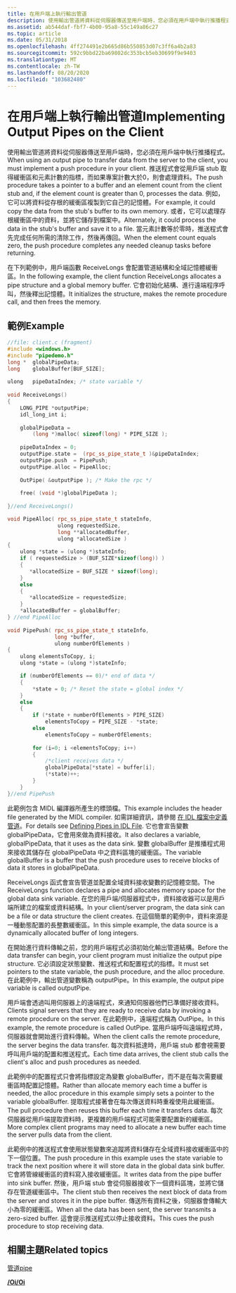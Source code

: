 ```yaml
---
title: 在用戶端上執行輸出管道
description: 使用輸出管道將資料從伺服器傳送至用戶端時，您必須在用戶端中執行推播程式。
ms.assetid: ab544daf-fbf7-4b00-95a8-55c149a86c27
ms.topic: article
ms.date: 05/31/2018
ms.openlocfilehash: 4ff274491e2b665d86b550853d07c3ff6a4b2a83
ms.sourcegitcommit: 592c9bbd22ba69802dc353bcb5eb30699f9e9403
ms.translationtype: MT
ms.contentlocale: zh-TW
ms.lasthandoff: 08/20/2020
ms.locfileid: "103682480"
---
```

# <a name="implementing-output-pipes-on-the-client"></a><span data-ttu-id="ccdad-103">在用戶端上執行輸出管道</span><span class="sxs-lookup"><span data-stu-id="ccdad-103">Implementing Output Pipes on the Client</span></span>

<span data-ttu-id="ccdad-104">使用輸出管道將資料從伺服器傳送至用戶端時，您必須在用戶端中執行推播程式。</span><span class="sxs-lookup"><span data-stu-id="ccdad-104">When using an output pipe to transfer data from the server to the client, you must implement a push procedure in your client.</span></span> <span data-ttu-id="ccdad-105">推送程式會從用戶端 stub 取得緩衝區和元素計數的指標，而如果專案計數大於0，則會處理資料。</span><span class="sxs-lookup"><span data-stu-id="ccdad-105">The push procedure takes a pointer to a buffer and an element count from the client stub and, if the element count is greater than 0, processes the data.</span></span> <span data-ttu-id="ccdad-106">例如，它可以將資料從存根的緩衝區複製到它自己的記憶體。</span><span class="sxs-lookup"><span data-stu-id="ccdad-106">For example, it could copy the data from the stub's buffer to its own memory.</span></span> <span data-ttu-id="ccdad-107">或者，它可以處理存根緩衝區中的資料，並將它儲存到檔案中。</span><span class="sxs-lookup"><span data-stu-id="ccdad-107">Alternately, it could process the data in the stub's buffer and save it to a file.</span></span> <span data-ttu-id="ccdad-108">當元素計數等於零時，推送程式會先完成任何所需的清除工作，然後再傳回。</span><span class="sxs-lookup"><span data-stu-id="ccdad-108">When the element count equals zero, the push procedure completes any needed cleanup tasks before returning.</span></span>

<span data-ttu-id="ccdad-109">在下列範例中，用戶端函數 ReceiveLongs 會配置管道結構和全域記憶體緩衝區。</span><span class="sxs-lookup"><span data-stu-id="ccdad-109">In the following example, the client function ReceiveLongs allocates a pipe structure and a global memory buffer.</span></span> <span data-ttu-id="ccdad-110">它會初始化結構、進行遠端程序呼叫，然後釋出記憶體。</span><span class="sxs-lookup"><span data-stu-id="ccdad-110">It initializes the structure, makes the remote procedure call, and then frees the memory.</span></span>

## <a name="example"></a><span data-ttu-id="ccdad-111">範例</span><span class="sxs-lookup"><span data-stu-id="ccdad-111">Example</span></span>


```C++
//file: client.c (fragment)
#include <windows.h>
#include "pipedemo.h"
long *  globalPipeData;
long    globalBuffer[BUF_SIZE];
 
ulong   pipeDataIndex; /* state variable */
 
void ReceiveLongs()
{
    LONG_PIPE *outputPipe;
    idl_long_int i;
 
    globalPipeData =
        (long *)malloc( sizeof(long) * PIPE_SIZE );
    
    pipeDataIndex = 0;
    outputPipe.state =  (rpc_ss_pipe_state_t )&pipeDataIndex;
    outputPipe.push  = PipePush;
    outputPipe.alloc = PipeAlloc;
 
    OutPipe( &outputPipe ); /* Make the rpc */
 
    free( (void *)globalPipeData );
 
}//end ReceiveLongs()

void PipeAlloc( rpc_ss_pipe_state_t stateInfo,
                ulong requestedSize,
                long **allocatedBuffer,
                ulong *allocatedSize )
{ 
    ulong *state = (ulong *)stateInfo;
    if ( requestedSize > (BUF_SIZE*sizeof(long)) )
    {
       *allocatedSize = BUF_SIZE * sizeof(long);
    }
    else
    {
       *allocatedSize = requestedSize;
    }
    *allocatedBuffer = globalBuffer; 
} //end PipeAlloc
 
void PipePush( rpc_ss_pipe_state_t stateInfo,
               long *buffer,
               ulong numberOfElements )
{
    ulong elementsToCopy, i;
    ulong *state = (ulong *)stateInfo;

    if (numberOfElements == 0)/* end of data */
    {
        *state = 0; /* Reset the state = global index */
    }
    else
    {
        if (*state + numberOfElements > PIPE_SIZE)
            elementsToCopy = PIPE_SIZE - *state;
        else
            elementsToCopy = numberOfElements;
 
        for (i=0; i <elementsToCopy; i++)
        { 
            /*client receives data */
            globalPipeData[*state] = buffer[i];
            (*state)++;
        }
    }
}//end PipePush
```



<span data-ttu-id="ccdad-112">此範例包含 MIDL 編譯器所產生的標頭檔。</span><span class="sxs-lookup"><span data-stu-id="ccdad-112">This example includes the header file generated by the MIDL compiler.</span></span> <span data-ttu-id="ccdad-113">如需詳細資訊，請參閱 [在 IDL 檔案中定義管道](defining-pipes-in-idl-files.md)。</span><span class="sxs-lookup"><span data-stu-id="ccdad-113">For details see [Defining Pipes in IDL File](defining-pipes-in-idl-files.md).</span></span> <span data-ttu-id="ccdad-114">它也會宣告變數 globalPipeData，它會用來做為資料接收。</span><span class="sxs-lookup"><span data-stu-id="ccdad-114">It also declares a variable, globalPipeData, that it uses as the data sink.</span></span> <span data-ttu-id="ccdad-115">變數 globalBuffer 是推播程式用來接收其儲存在 globalPipeData 中之資料區塊的緩衝區。</span><span class="sxs-lookup"><span data-stu-id="ccdad-115">The variable globalBuffer is a buffer that the push procedure uses to receive blocks of data it stores in globalPipeData.</span></span>

<span data-ttu-id="ccdad-116">ReceiveLongs 函式會宣告管道並配置全域資料接收變數的記憶體空間。</span><span class="sxs-lookup"><span data-stu-id="ccdad-116">The ReceiveLongs function declares a pipe and allocates memory space for the global data sink variable.</span></span> <span data-ttu-id="ccdad-117">在您的用戶端/伺服器程式中，資料接收器可以是用戶端所建立的檔案或資料結構。</span><span class="sxs-lookup"><span data-stu-id="ccdad-117">In your client/server program, the data sink can be a file or data structure the client creates.</span></span> <span data-ttu-id="ccdad-118">在這個簡單的範例中，資料來源是一種動態配置的長整數緩衝區。</span><span class="sxs-lookup"><span data-stu-id="ccdad-118">In this simple example, the data source is a dynamically allocated buffer of long integers.</span></span>

<span data-ttu-id="ccdad-119">在開始進行資料傳輸之前，您的用戶端程式必須初始化輸出管道結構。</span><span class="sxs-lookup"><span data-stu-id="ccdad-119">Before the data transfer can begin, your client program must initialize the output pipe structure.</span></span> <span data-ttu-id="ccdad-120">它必須設定狀態變數、推送程式和配置程式的指標。</span><span class="sxs-lookup"><span data-stu-id="ccdad-120">It must set pointers to the state variable, the push procedure, and the alloc procedure.</span></span> <span data-ttu-id="ccdad-121">在此範例中，輸出管道變數稱為 outputPipe。</span><span class="sxs-lookup"><span data-stu-id="ccdad-121">In this example, the output pipe variable is called outputPipe.</span></span>

<span data-ttu-id="ccdad-122">用戶端會透過叫用伺服器上的遠端程式，來通知伺服器他們已準備好接收資料。</span><span class="sxs-lookup"><span data-stu-id="ccdad-122">Clients signal servers that they are ready to receive data by invoking a remote procedure on the server.</span></span> <span data-ttu-id="ccdad-123">在此範例中，遠端程式稱為 OutPipe。</span><span class="sxs-lookup"><span data-stu-id="ccdad-123">In this example, the remote procedure is called OutPipe.</span></span> <span data-ttu-id="ccdad-124">當用戶端呼叫遠端程式時，伺服器就會開始進行資料傳輸。</span><span class="sxs-lookup"><span data-stu-id="ccdad-124">When the client calls the remote procedure, the server begins the data transfer.</span></span> <span data-ttu-id="ccdad-125">每次資料抵達時，用戶端 stub 都會視需要呼叫用戶端的配置和推送程式。</span><span class="sxs-lookup"><span data-stu-id="ccdad-125">Each time data arrives, the client stub calls the client's alloc and push procedures as needed.</span></span>

<span data-ttu-id="ccdad-126">此範例中的配置程式只會將指標設定為變數 globalBuffer，而不是在每次需要緩衝區時配置記憶體。</span><span class="sxs-lookup"><span data-stu-id="ccdad-126">Rather than allocate memory each time a buffer is needed, the alloc procedure in this example simply sets a pointer to the variable globalBuffer.</span></span> <span data-ttu-id="ccdad-127">提取程式接著會在每次傳送資料時重複使用此緩衝區。</span><span class="sxs-lookup"><span data-stu-id="ccdad-127">The pull procedure then reuses this buffer each time it transfers data.</span></span> <span data-ttu-id="ccdad-128">每次伺服器從用戶端提取資料時，更複雜的用戶端程式可能需要配置新的緩衝區。</span><span class="sxs-lookup"><span data-stu-id="ccdad-128">More complex client programs may need to allocate a new buffer each time the server pulls data from the client.</span></span>

<span data-ttu-id="ccdad-129">此範例中的推送程式會使用狀態變數來追蹤將資料儲存在全域資料接收緩衝區中的下一個位置。</span><span class="sxs-lookup"><span data-stu-id="ccdad-129">The push procedure in this example uses the state variable to track the next position where it will store data in the global data sink buffer.</span></span> <span data-ttu-id="ccdad-130">它會將管線緩衝區的資料寫入接收緩衝區。</span><span class="sxs-lookup"><span data-stu-id="ccdad-130">It writes data from the pipe buffer into sink buffer.</span></span> <span data-ttu-id="ccdad-131">然後，用戶端 stub 會從伺服器接收下一個資料區塊，並將它儲存在管道緩衝區中。</span><span class="sxs-lookup"><span data-stu-id="ccdad-131">The client stub then receives the next block of data from the server and stores it in the pipe buffer.</span></span> <span data-ttu-id="ccdad-132">傳送所有資料之後，伺服器會傳輸大小為零的緩衝區。</span><span class="sxs-lookup"><span data-stu-id="ccdad-132">When all the data has been sent, the server transmits a zero-sized buffer.</span></span> <span data-ttu-id="ccdad-133">這會提示推送程式以停止接收資料。</span><span class="sxs-lookup"><span data-stu-id="ccdad-133">This cues the push procedure to stop receiving data.</span></span>

## <a name="related-topics"></a><span data-ttu-id="ccdad-134">相關主題</span><span class="sxs-lookup"><span data-stu-id="ccdad-134">Related topics</span></span>

<dl> <dt>

[<span data-ttu-id="ccdad-135">管道</span><span class="sxs-lookup"><span data-stu-id="ccdad-135">pipe</span></span>](/windows/desktop/Midl/pipe)
</dt> <dt>

[<span data-ttu-id="ccdad-136">**/Oi**</span><span class="sxs-lookup"><span data-stu-id="ccdad-136">**/Oi**</span></span>](/windows/desktop/Midl/-oi)
</dt> </dl>

 

 